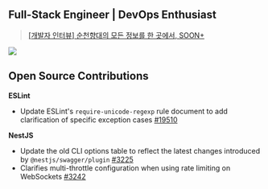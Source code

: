 ## Full-Stack Engineer | DevOps Enthusiast

> [[개발자 인터뷰] 순천향대의 모든 정보를 한 곳에서, SOON+](http://news.sch.ac.kr/news/articleView.html?idxno=1222)  


<img src="https://go-skill-icons.vercel.app/api/icons?i=python,js,ts,nestjs,fastapi,golang,aws&titles=true"/>


## Open Source Contributions
**ESLint**
- Update ESLint's `require-unicode-regexp` rule document to add clarification of specific exception cases [#19510](https://github.com/eslint/eslint/pull/19510)

**NestJS**
- Update the old CLI options table to reflect the latest changes introduced by `@nestjs/swagger/plugin` [#3225](https://github.com/nestjs/docs.nestjs.com/pull/3225)
- Clarifies multi-throttle configuration when using rate limiting on WebSockets [#3242](https://github.com/nestjs/docs.nestjs.com/pull/3242)
